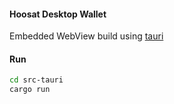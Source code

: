 

#### Hoosat Desktop Wallet

Embedded WebView build using [tauri](https://tauri.app/)

#### Run

```bash
cd src-tauri
cargo run
```

